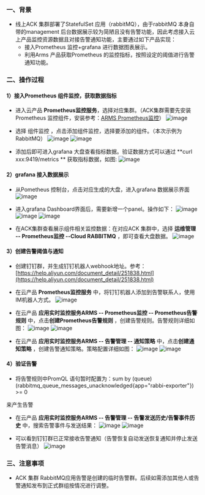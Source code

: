 ### 一、背景
- 线上ACK 集群部署了StatefulSet 应用（rabbitMQ），由于rabbitMQ 本身自带的management 后台数据展示较为简陋且没有告警功能，因此考虑接入云上产品监控资源数据且对接告警通知功能，主要通过如下产品实现：
   - 接入Prometheus 监控+grafana 进行数据图表展示。
   - 利用Arms 产品获取Prometheus 的监控指标，按照设定的阈值进行告警通知功能。

### 二、操作过程
#### 1）接入Prometheus 组件监控，获取数据指标

- 进入云产品 **Prometheus监控服务**，选择对应集群。（ACK集群需要先安装Prometheus 监控组件，安装参考：[ARMS Prometheus监控](https://help.aliyun.com/document_detail/161304.html)）
![image](https://github.com/yakir3/knowledge/assets/30774576/ce49db98-2a2f-4c8d-a751-f20ecb9c2474)


- 选择 组件监控 ，点击添加组件监控，选择要添加的组件。（本次示例为RabbitMQ）
![image](https://github.com/yakir3/knowledge/assets/30774576/813a9009-e886-406d-ac34-35dd85f5b1e0)
![image](https://github.com/yakir3/knowledge/assets/30774576/ee2c6fda-e9fc-47da-a99e-d1707223c9b6)

- 添加后即可进入grafana 大盘查看指标数据。验证数据方式可以通过 **curl  xxx:9419/metrics ** 获取指标数据，如图:
![image](https://github.com/yakir3/knowledge/assets/30774576/f1b5ad66-55f9-4a93-bcb4-fe7bdffdedcc)


#### 2）grafana 接入数据展示

- 从Pometheus 控制台，点击对应生成的大盘，进入grafana 数据展示界面
![image](https://github.com/yakir3/knowledge/assets/30774576/a27e3370-9514-4aa2-8054-1c17cc98fc35)

- 进入grafana Dashboard界面后，需要新增一个panel。操作如下：
![image](https://github.com/yakir3/knowledge/assets/30774576/1e9b76f4-e4ae-4b48-9e28-1419add8b722)
![image](https://github.com/yakir3/knowledge/assets/30774576/da76aa68-16a4-47d8-806a-f8e22d0d8ec2)
![image](https://github.com/yakir3/knowledge/assets/30774576/9bab624d-6e04-4090-84db-0c476d45083e)

- 在ACK集群查看展示组件相关监控数据：在对应ACK 集群中，选择 **运维管理 -- Prometheus监控 --Cloud RABBITMQ** ，即可查看大盘数据。
![image](https://github.com/yakir3/knowledge/assets/30774576/783c785f-d7e3-4c76-ada9-a86ad8f2bfef)

#### 3）创建告警阈值与通知

- 创建钉钉群，并生成钉钉机器人webhook地址。参考：[https://help.aliyun.com/document_detail/251838.html](https://help.aliyun.com/document_detail/251838.html)

- 在云产品 **Prometheus监控服务** 中，将钉钉机器人添加到告警联系人，使用IM机器人方式。
![image](https://github.com/yakir3/knowledge/assets/30774576/839015bd-8f52-4b80-9921-95d76e112a20)

- 在云产品 **应用实时监控服务ARMS -- Prometheus监控 -- Prometheus告警规则** 中，点击**创建Prometheus告警规则** ，创建告警规则。告警规则详细如图：
![image](https://github.com/yakir3/knowledge/assets/30774576/c18ff441-b85b-4ef9-b4b8-4cba00f6140a)
![image](https://github.com/yakir3/knowledge/assets/30774576/280251b2-8d76-40dd-a9c5-58acfd58ad70)

- 在云产品 **应用实时监控服务ARMS -- 告警管理 -- 通知策略** 中，点击**创建通知策略** ，创建告警通知策略。策略配置详细如图：
![image](https://github.com/yakir3/knowledge/assets/30774576/7b294469-b708-4e43-9790-ac6e37754b99)
![image](https://github.com/yakir3/knowledge/assets/30774576/215729d6-a0f7-461c-9c68-7add6208148d)

#### 4）验证告警

- 将告警规则中PromQL 语句暂时配置为：sum by (queue)(rabbitmq_queue_messages_unacknowledged{app="rabbi-exporter"}) >= 0

来产生告警

- 在云产品 **应用实时监控服务ARMS -- 告警管理 -- 告警发送历史/告警事件历史** 中，搜索告警事件与发送结果：
![image](https://github.com/yakir3/knowledge/assets/30774576/a61fec82-a752-4859-9d65-b2d26c870b9c)
![image](https://github.com/yakir3/knowledge/assets/30774576/2edb7be7-2f47-4991-b199-c67d01a25b59)

- 可以看到钉钉群已正常接收告警通知（告警恢复自动发送恢复通知并停止发送告警消息）
![image](https://github.com/yakir3/knowledge/assets/30774576/5886ee87-351c-496a-a701-9e2c056848fb)

### 三、注意事项

- ACK 集群 RabbitMQ应用告警是创建的临时告警群。后续如需添加其他人或告警通知发布到正式群组按情况进行调整。
